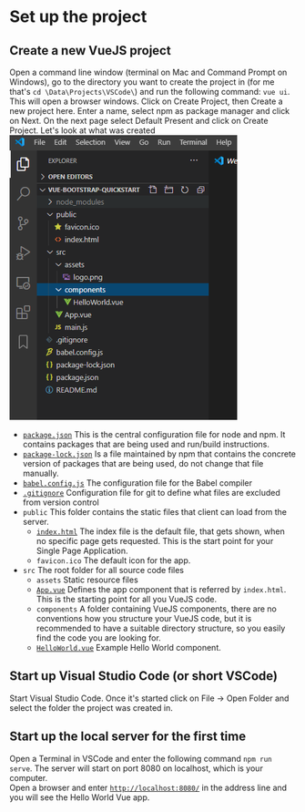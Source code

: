# Set up the project
## Create a new VueJS project
Open a command line window (terminal on Mac and Command Prompt on Windows), go to the directory you want to create the project in (for me that's `cd \Data\Projects\VSCode\`) and run the following command: `vue ui`. This will open a browser windows. Click on Create Project, then Create a new project here. Enter a name, select npm as package manager and click on Next. On the next page select Default Present and click on Create Project.
Let's look at what was created \
![Initial project files](./InitialProjectFiles.png)

* [`package.json`](../package.json) This is the central configuration file for node and npm. It contains packages that are being used and run/build instructions. 
* [`package-lock.json`](../package-lock.json) Is a file maintained by npm that contains the concrete version of packages that are being used, do not change that file manually. 
* [`babel.config.js`](../babel.config.js) The configuration file for the Babel compiler
* [`.gitignore`](../gitignore) Configuration file for git to define what files are excluded from version control
* `public` This folder contains the static files that client can load from the server.
  * [`index.html`](../public/index.html) The index file is the default file, that gets shown, when no specific page gets requested. This is the start point for your Single Page Application.
  * `favicon.ico` The default icon for the app.
* `src` The root folder for all source code files
  * `assets` Static resource files
  * [`App.vue`](../src/App.vue) Defines the app component that is referred by `index.html`. This is the starting point for all you VueJS code.
  * `components` A folder containing VueJS components, there are no conventions how you structure your VueJS code, but it is recommended to have a suitable directory structure, so you easily find the code you are looking for.
  * [`HelloWorld.vue`](../src/components/HelloWorld.vue) Example Hello World component.

## Start up Visual Studio Code (or short VSCode)
Start Visual Studio Code. Once it's started click on File -> Open Folder and select the folder the project was created in.

## Start up the local server for the first time
Open a Terminal in VSCode and enter the following command `npm run serve`. The server will start on port 8080 on localhost, which is your computer. \
Open a browser and enter [`http://localhost:8080/`](http://localhost:8080/) in the address line and you will see the Hello World Vue app.